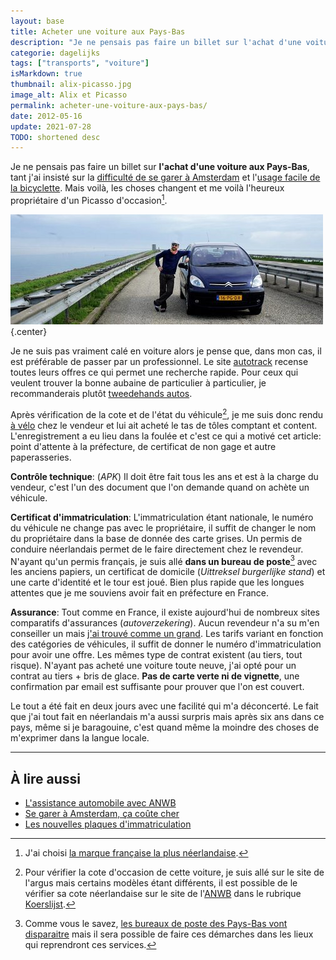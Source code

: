 ```yaml
---
layout: base
title: Acheter une voiture aux Pays-Bas
description: "Je ne pensais pas faire un billet sur l'achat d'une voiture aux Pays-Bas, tant j'ai insisté sur la difficulté de se garer à Amsterdam et l'usage facile de la"
categorie: dagelijks
tags: ["transports", "voiture"]
isMarkdown: true
thumbnail: alix-picasso.jpg
image_alt: Alix et Picasso
permalink: acheter-une-voiture-aux-pays-bas/
date: 2012-05-16
update: 2021-07-28
TODO: shortened desc
---
```


Je ne pensais pas faire un billet sur **l'achat d'une voiture aux Pays-Bas**, tant j'ai insisté sur la [difficulté de se garer à Amsterdam](/a-amsterdam-se-garer-coute-cher) et l'[usage facile de la bicyclette](https://pixelfed.social/drooderfiets). Mais voilà, les choses changent et me voilà l'heureux propriétaire d'un Picasso d'occasion[^1].

![Alix et Picasso](alix-picasso.jpg){.center}

Je ne suis pas vraiment calé en voiture alors je pense que, dans mon cas, il est préférable de passer par un professionnel. Le site [autotrack](http://www.autotrack.nl/tweedehands) recense toutes leurs offres ce qui permet une recherche rapide. Pour ceux qui veulent trouver la bonne aubaine de particulier à particulier, je recommanderais plutôt [tweedehands autos](http://www.tweedehands.nl/autos/).

Après vérification de la cote et de l'état du véhicule[^2], je me suis donc rendu [à vélo](/tag/vélo) chez le vendeur et lui ait acheté le tas de tôles comptant et content. L'enregistrement a eu lieu dans la foulée et c'est ce qui a motivé cet article: point d'attente à la préfecture, de certificat de non gage et autre paperasseries.

**Contrôle technique**: (*APK*) Il doit être fait tous les ans et est à la charge du vendeur, c'est l'un des document que l'on demande quand on achète un véhicule.

**Certificat d'immatriculation**: L'immatriculation étant nationale, le numéro du véhicule ne change pas avec le propriétaire, il suffit de changer le nom du propriétaire dans la base de donnée des carte grises. Un permis de conduire néerlandais permet de le faire directement chez le revendeur. N'ayant qu'un permis français, je suis allé **dans un bureau de poste**[^3] avec les anciens papiers, un certificat de domicile (*Uittreksel burgerlijke stand*) et une carte d'identité et le tour est joué. Bien plus rapide que les longues attentes que je me souviens avoir fait en préfecture en France.

**Assurance**: Tout comme en France, il existe aujourd'hui de nombreux sites comparatifs d'assurances (*autoverzekering*). Aucun revendeur n'a su m'en conseiller un mais [j'ai trouvé comme un grand](http://www.independer.nl/autoverzekering/intro.aspx?refer=autodirect). Les tarifs variant en fonction des catégories de véhicules, il suffit de donner le numéro d'immatriculation pour avoir une offre. Les mêmes type de contrat existent (au tiers, tout risque). N'ayant pas acheté une voiture toute neuve, j'ai opté pour un contrat au tiers + bris de glace. **Pas de carte verte ni de vignette**, une confirmation par email est suffisante pour prouver que l'on est couvert.

Le tout a été fait en deux jours avec une facilité qui m'a déconcerté. Le fait que j'ai tout fait en néerlandais m'a aussi surpris mais après six ans dans ce pays, même si je baragouine, c'est quand même la moindre des choses de m'exprimer dans la langue locale.

--- 
[^1]: J'ai choisi [la marque française la plus néerlandaise](/Citroen-marque-francaise-neerlandaise).
[^2]: Pour vérifier la cote d'occasion de cette voiture, je suis allé sur le site de l'argus mais certains modèles étant différents, il est possible de le vérifier sa cote néerlandaise sur le site de l'[ANWB](/Assistance-routiere-ANWB) dans le rubrique [Koerslijst](http://www.anwb.nl/auto/koerslijst#stap1).
[^3]: Comme vous le savez, [les bureaux de poste des Pays-Bas vont disparaitre](/la-fin-des-bureaux-de-poste) mais il sera possible de faire ces démarches dans les lieux qui reprendront ces services.
<!-- post notes:
https://www.google.nl/maps/dir/Suikerplein,+1013+CL+Amsterdam,+Nizozemsko/AUTO+TOTAAL+HAARLEM,+Zijlweg+294,+2015+CN+Haarlem,+Nizozemsko/@52.3864008,4.6763742,18057m/am=t/data=!3m2!1e3!4b1!4m19!4m18!1m10!1m1!1s0x47c6082cd02b08ef:0x3617f8aea81cf8e1!2m2!1d4.8810013!2d52.3890702!3m4!1m2!1d4.6441592!2d52.383494!3s0x47c5ef6f6f4e64c9:0xc6e0b0b3740ec983!1m5!1m1!1s0x47c5ef1c96ab2fe1:0xece0a85f411d4be!2m2!1d4.6118232!2d52.3869962!3e1
--->

## À lire aussi 

* [L'assistance automobile avec ANWB](/Assistance-routiere-ANWB)
* [Se garer à Amsterdam, ça coûte cher](/a-amsterdam-se-garer-coute-cher)
* [Les nouvelles plaques d'immatriculation](/les-nouvelles-plaques-d-immatriculation)
